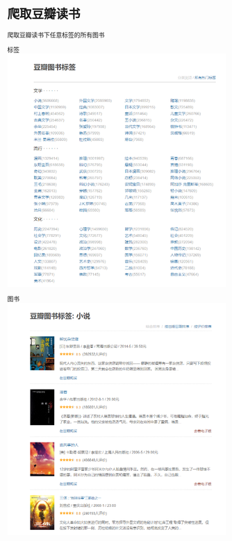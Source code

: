 # 爬取豆瓣读书
爬取豆瓣读书下任意标签的所有图书

标签
![豆瓣读书的标签](https://github.com/JXiuFen/-/blob/master/%E8%B1%86%E7%93%A3%E8%AF%BB%E4%B9%A6%E6%A0%87%E7%AD%BE.png?raw=true)

图书
![所有的图书](https://github.com/JXiuFen/-/blob/master/%E8%B1%86%E7%93%A3%E8%AF%BB%E4%B9%A6%E5%9B%BE%E4%B9%A6.png?raw=true)


